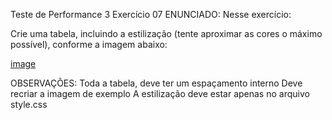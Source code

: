 Teste de Performance 3
Exercício 07
ENUNCIADO:
Nesse exercício:

Crie uma tabela, incluindo a estilização (tente aproximar as cores o máximo possível), conforme a imagem abaixo:

[image](tp7.png)

OBSERVAÇÕES:
Toda a tabela, deve ter um espaçamento interno
Deve recriar a imagem de exemplo
A estilização deve estar apenas no arquivo style.css